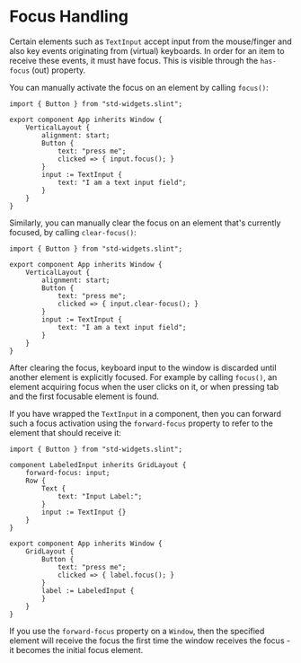 <!-- Copyright © SixtyFPS GmbH <info@slint.dev> ; SPDX-License-Identifier: MIT -->

# Focus Handling

Certain elements such as `TextInput` accept input from the mouse/finger and
also key events originating from (virtual) keyboards. In order for an item to receive
these events, it must have focus. This is visible through the `has-focus` (out) property.
<!-- (out)? -->
You can manually activate the focus on an element by calling `focus()`:

```{codemirror} slint
import { Button } from "std-widgets.slint";

export component App inherits Window {
    VerticalLayout {
        alignment: start;
        Button {
            text: "press me";
            clicked => { input.focus(); }
        }
        input := TextInput {
            text: "I am a text input field";
        }
    }
}
```

Similarly, you can manually clear the focus on an element that's currently focused, by calling `clear-focus()`:

```{codemirror} slint
import { Button } from "std-widgets.slint";

export component App inherits Window {
    VerticalLayout {
        alignment: start;
        Button {
            text: "press me";
            clicked => { input.clear-focus(); }
        }
        input := TextInput {
            text: "I am a text input field";
        }
    }
}
```

After clearing the focus, keyboard input to the window is discarded until another element is explicitly
focused. For example by calling `focus()`, an element acquiring focus when the user clicks on it, or when
pressing tab and the first focusable element is found.

If you have wrapped the `TextInput` in a component, then you can forward such a focus activation
using the `forward-focus` property to refer to the element that should receive it:

```{codemirror} slint
import { Button } from "std-widgets.slint";

component LabeledInput inherits GridLayout {
    forward-focus: input;
    Row {
        Text {
            text: "Input Label:";
        }
        input := TextInput {}
    }
}

export component App inherits Window {
    GridLayout {
        Button {
            text: "press me";
            clicked => { label.focus(); }
        }
        label := LabeledInput {
        }
    }
}
```

If you use the `forward-focus` property on a `Window`, then the specified element will receive
the focus the first time the window receives the focus - it becomes the initial focus element.
